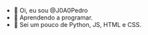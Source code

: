 - 👋 Oi, eu sou @J0A0Pedro
- 👀 Aprendendo a programar.
- 🌱 Sei um pouco de Python, JS, HTML e CSS.
<!---
J0A0Pedro/J0A0Pedro is a ✨ special ✨ repository because its `README.md` (this file) appears on your GitHub profile.
You can click the Preview link to take a look at your change
